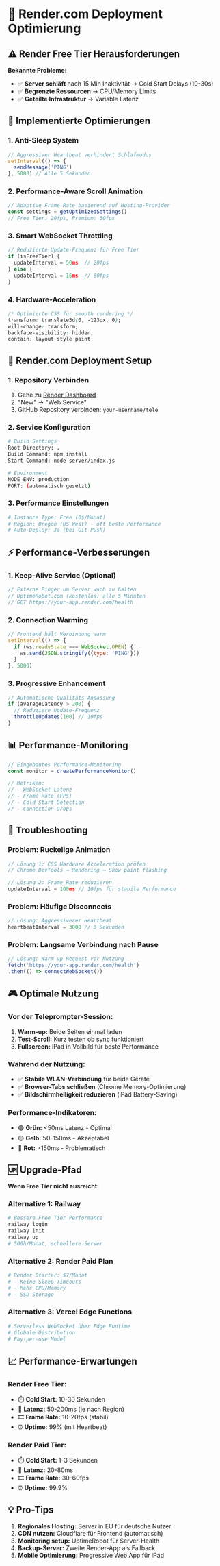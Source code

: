# 🚀 Render.com Deployment Optimierung

## ⚠️ Render Free Tier Herausforderungen

**Bekannte Probleme:**
- ✅ **Server schläft** nach 15 Min Inaktivität → Cold Start Delays (10-30s)
- ✅ **Begrenzte Ressourcen** → CPU/Memory Limits
- ✅ **Geteilte Infrastruktur** → Variable Latenz

## 🔧 Implementierte Optimierungen

### 1. **Anti-Sleep System**
```javascript
// Aggressiver Heartbeat verhindert Schlafmodus
setInterval(() => {
  sendMessage('PING')
}, 5000) // Alle 5 Sekunden
```

### 2. **Performance-Aware Scroll Animation**
```javascript
// Adaptive Frame Rate basierend auf Hosting-Provider
const settings = getOptimizedSettings()
// Free Tier: 20fps, Premium: 60fps
```

### 3. **Smart WebSocket Throttling**
```javascript
// Reduzierte Update-Frequenz für Free Tier
if (isFreeTier) {
  updateInterval = 50ms  // 20fps
} else {
  updateInterval = 16ms  // 60fps
}
```

### 4. **Hardware-Acceleration**
```css
/* Optimierte CSS für smooth rendering */
transform: translate3d(0, -123px, 0);
will-change: transform;
backface-visibility: hidden;
contain: layout style paint;
```

## 🎯 Render.com Deployment Setup

### 1. **Repository Verbinden**
1. Gehe zu [Render Dashboard](https://dashboard.render.com)
2. "New" → "Web Service"
3. GitHub Repository verbinden: `your-username/tele`

### 2. **Service Konfiguration**
```bash
# Build Settings
Root Directory: .
Build Command: npm install
Start Command: node server/index.js

# Environment
NODE_ENV: production
PORT: (automatisch gesetzt)
```

### 3. **Performance Einstellungen**
```bash
# Instance Type: Free (0$/Monat)
# Region: Oregon (US West) - oft beste Performance
# Auto-Deploy: Ja (bei Git Push)
```

## ⚡ Performance-Verbesserungen

### 1. **Keep-Alive Service** (Optional)
```javascript
// Externe Pinger um Server wach zu halten
// UptimeRobot.com (kostenlos) alle 5 Minuten
// GET https://your-app.render.com/health
```

### 2. **Connection Warming**
```javascript
// Frontend hält Verbindung warm
setInterval(() => {
  if (ws.readyState === WebSocket.OPEN) {
    ws.send(JSON.stringify({type: 'PING'}))
  }
}, 5000)
```

### 3. **Progressive Enhancement**
```javascript
// Automatische Qualitäts-Anpassung
if (averageLatency > 200) {
  // Reduziere Update-Frequenz
  throttleUpdates(100) // 10fps
}
```

## 📊 Performance-Monitoring

```javascript
// Eingebautes Performance-Monitoring
const monitor = createPerformanceMonitor()

// Metriken:
// - WebSocket Latenz
// - Frame Rate (FPS)  
// - Cold Start Detection
// - Connection Drops
```

## 🔧 Troubleshooting

### **Problem: Ruckelige Animation**
```javascript
// Lösung 1: CSS Hardware Acceleration prüfen
// Chrome DevTools → Rendering → Show paint flashing

// Lösung 2: Frame Rate reduzieren
updateInterval = 100ms // 10fps für stabile Performance
```

### **Problem: Häufige Disconnects**
```javascript
// Lösung: Aggressiverer Heartbeat
heartbeatInterval = 3000 // 3 Sekunden
```

### **Problem: Langsame Verbindung nach Pause**
```javascript
// Lösung: Warm-up Request vor Nutzung
fetch('https://your-app.render.com/health')
.then(() => connectWebSocket())
```

## 🎮 Optimale Nutzung

### **Vor der Teleprompter-Session:**
1. **Warm-up:** Beide Seiten einmal laden
2. **Test-Scroll:** Kurz testen ob sync funktioniert  
3. **Fullscreen:** iPad in Vollbild für beste Performance

### **Während der Nutzung:**
- ✅ **Stabile WLAN-Verbindung** für beide Geräte
- ✅ **Browser-Tabs schließen** (Chrome Memory-Optimierung)
- ✅ **Bildschirmhelligkeit reduzieren** (iPad Battery-Saving)

### **Performance-Indikatoren:**
- 🟢 **Grün:** <50ms Latenz - Optimal
- 🟡 **Gelb:** 50-150ms - Akzeptabel  
- 🔴 **Rot:** >150ms - Problematisch

## 🆙 Upgrade-Pfad

**Wenn Free Tier nicht ausreicht:**

### **Alternative 1: Railway**
```bash
# Bessere Free Tier Performance
railway login
railway init  
railway up
# 500h/Monat, schnellere Server
```

### **Alternative 2: Render Paid Plan**
```bash
# Render Starter: $7/Monat
# - Keine Sleep-Timeouts
# - Mehr CPU/Memory
# - SSD Storage
```

### **Alternative 3: Vercel Edge Functions**
```bash
# Serverless WebSocket über Edge Runtime
# Globale Distribution
# Pay-per-use Model
```

## 📈 Performance-Erwartungen

### **Render Free Tier:**
- ⏱️ **Cold Start:** 10-30 Sekunden
- 📡 **Latenz:** 50-200ms (je nach Region)
- 🎞️ **Frame Rate:** 10-20fps (stabil)
- ⏰ **Uptime:** 99% (mit Heartbeat)

### **Render Paid Tier:**
- ⏱️ **Cold Start:** 1-3 Sekunden  
- 📡 **Latenz:** 20-80ms
- 🎞️ **Frame Rate:** 30-60fps
- ⏰ **Uptime:** 99.9%

## 💡 Pro-Tips

1. **Regionales Hosting:** Server in EU für deutsche Nutzer
2. **CDN nutzen:** Cloudflare für Frontend (automatisch)
3. **Monitoring setup:** UptimeRobot für Server-Health
4. **Backup-Server:** Zweite Render-App als Fallback
5. **Mobile Optimierung:** Progressive Web App für iPad
